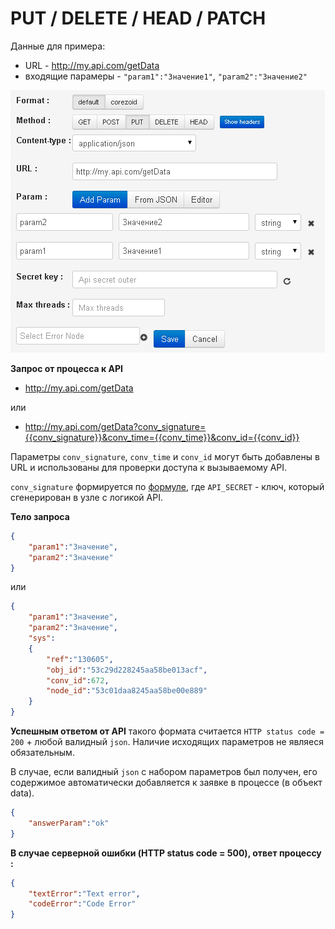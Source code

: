 # PUT / DELETE / HEAD / PATCH

Данные для примера:

- URL - http://my.api.com/getData
- входящие парамеры - `"param1":"Значение1"`, `"param2":"Значение2"`

![img](../../img/create/api_put.png)

**Запрос от процесса к API**

*   http://my.api.com/getData

или

*   http://my.api.com/getData?conv_signature={{conv_signature}}&conv_time={{conv_time}}&conv_id={{conv_id}}

Параметры `conv_signature`, `conv_time` и `conv_id` могут быть добавлены в URL и использованы для проверки доступа к вызываемому API.

`conv_signature` формируется по [формуле](../../../api/v1/spec.md), где `API_SECRET` - ключ, который сгенерирован в узле с логикой API.

**Тело запроса**
```json
{
    "param1":"Значение",
    "param2":"Значение"
}
```
или

```json
{
    "param1":"Значение",
    "param2":"Значение",
    "sys":
    {
        "ref":"130605",
        "obj_id":"53c29d228245aa58be013acf",
        "conv_id":672,
        "node_id":"53c01daa8245aa58be00e889"
    }
}
```

**Успешным ответом от API** такого формата считается `HTTP status code = 200` + любой валидный `json`. Наличие исходящих параметров не являеся обязательным.

В случае, если валидный `json` с набором параметров был получен, его содержимое автоматически добавляется к заявке в процессе (в объект data).

```json
{
    "answerParam":"ok"
}
```

**В случае серверной ошибки (HTTP status code = 500), ответ процессу :**
```json
{
    "textError":"Text error",
    "codeError":"Code Error"
}
```
